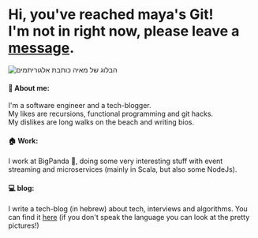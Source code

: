 # Hi, you've reached maya's Git! <br>I'm not in right now, please leave a [message](https://algoritmim.co.il/contact/).

<img src="https://algoritmim.co.il/wp-content/uploads/2019/09/cropped-maya-banner-1.png" alt="הבלוג של מאיה כותבת אלגוריתמים">

#### :raising_hand: About me:
I'm a software engineer and a tech-blogger.<br>
My likes are recursions, functional programming and git hacks.<br>
My dislikes are long walks on the beach and writing bios.<br>

#### :house: Work:
I work at BigPanda :panda_face:, doing some very interesting stuff with event streaming and microservices (mainly in Scala, but also some NodeJs).<br>

#### :computer: blog:
I write a tech-blog (in hebrew) about tech, interviews and algorithms. You can find it [here](https://algoritmim.co.il/) (if you don't speak the language you can look at the pretty pictures!)
